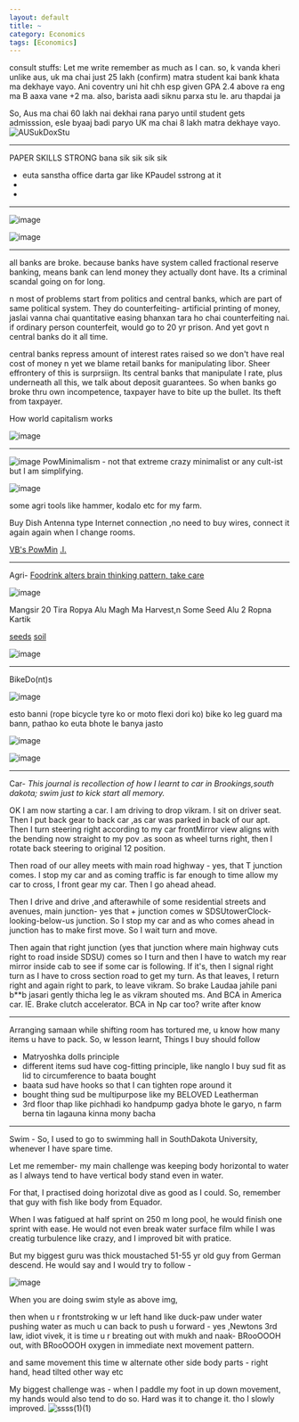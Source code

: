 ```yaml
---
layout: default
title: ~
category: Economics
tags: [Economics]
---
```


consult stuffs:
Let me write remember as much as I can. 
so, k vanda kheri unlike aus, uk ma chai just 25 lakh (confirm) matra student kai bank khata ma dekhaye vayo. Ani coventry uni hit chh esp given GPA 2.4 above ra eng ma B aaxa vane +2 ma. also, barista aadi siknu parxa stu le. aru thapdai ja

So, Aus ma chai 60 lakh nai dekhai rana paryo until student gets admisssion, esle byaaj badi paryo
UK ma chai 8 lakh matra dekhaye vayo.
![AUSukDoxStu](https://github.com/user-attachments/assets/33a5d5f0-8239-4755-a2d1-1e2100452ba6)


---
PAPER SKILLS STRONG bana sik sik sik sik
- euta sanstha office darta gar like KPaudel sstrong at it
- 
- 

---
![image](https://github.com/user-attachments/assets/4d191553-0f25-41f1-8e16-4919000e20f9)

<script src="https://gist.github.com/AWScommunity/3391060fd97504427dd8fa74f951dd5c.js"></script>

![image](https://github.com/user-attachments/assets/153412e4-e4b4-4c52-82ae-897b1d526c2a)

---
all banks are broke. because banks have system called fractional reserve banking, means bank can lend money they actually dont have. Its a criminal scandal going on for long. 

n most of problems start from politics and central banks, which are part of same political system. They do counterfeiting- artificial printing of money, jaslai vanna chai quantitative easing bhanxan tara ho chai counterfeiting nai.  if ordinary person counterfeit, would go to 20 yr prison. And yet govt n central banks do it all time.

 central banks repress amount of interest rates raised so we don't have real cost of money n yet we blame retail banks for manipulating libor. Sheer effrontery of this is surprsiign. Its central banks that manipulate I rate, plus underneath all this, we talk about deposit guarantees. So when banks go broke thru own incompetence, taxpayer have to bite up the bullet. Its theft from taxpayer.

How world capitalism works

![image](https://gist.github.com/user-attachments/assets/3340ddbe-b69c-4ab0-bb01-d8cd2aac75d5)

---
![image](https://github.com/user-attachments/assets/089ac655-ce1a-46ab-aaa0-5f7616473f97)
PowMinimalism - not that extreme crazy minimalist or any cult-ist but I am simplifying. 

![image](https://github.com/sbibek086/write-the-docs/assets/11883023/e2f1ce30-344c-4780-80d7-1fb59ca33841)

some agri tools like hammer, kodalo etc for my farm.

Buy Dish Antenna type Internet connection ,no need to buy wires, connect it again again when I change rooms. 

[VB's PowMin](https://vitalik.eth.limo/general/2022/06/20/backpack.html) [.l](https://www.youtube.com/watch?v=FqTkiLxIE9Y)[.](https://youtu.be/irk6lpW0QMw?si=I7qWfRRCKMCCyvuE&t=229)

---
Agri-
[Foodrink alters brain thinking pattern, take care](https://www.youtube.com/watch?v=1W0YgWbWVZU)

![image](https://github.com/user-attachments/assets/1f366441-d0df-4f70-b2de-9d0c5b036028)

Mangsir 20 Tira Ropya Alu Magh Ma Harvest,n Some Seed Alu 2 Ropna Kartik

[seeds](https://youtu.be/p_h5PlitBOA?si=4XQL1elRFGAq_6y6&t=128) [soil](https://www.youtube.com/watch?v=gUCgUmpASlM)

![image](https://github.com/user-attachments/assets/d753ac46-20c5-4f05-9f12-c132a86c0a1e)

---
BikeDo(nt)s 

![image](https://github.com/sbibek086/write-the-docs/assets/11883023/ac288cda-a051-4a30-b402-cb313f82340c)

esto banni (rope bicycle tyre ko or moto flexi dori ko) bike ko leg guard ma bann, pathao ko euta bhote le banya jasto

![image](https://github.com/sbibek086/write-the-docs/assets/11883023/9881edf2-20f3-4819-9ecf-a91dd9e2c5d7)

![image](https://github.com/sbibek086/write-the-docs/assets/11883023/e249e8bc-050e-4849-809b-ab80b2251121)

---
Car-
_This journal is recollection of how I learnt to car in Brookings,south dakota; swim just to kick start all memory._

OK I am now starting a car. I am driving to drop vikram. I sit on driver seat. Then I put back gear to back car ,as car was parked in back of our apt. 
Then I turn steering right according to my car frontMirror view aligns with the bending now straight to my pov .as soon as wheel turns right,  then I rotate back steering to original 12 position. 

Then road of our alley meets with main road highway - yes, that T junction comes.  I stop my car and as coming traffic is far enough to time allow my car to cross,  I front gear my car.  Then I go ahead ahead.

Then I drive and drive ,and afterawhile of some residential streets and avenues, main junction- yes that + junction comes w SDSUtowerClock-looking-below-us junction.
So I stop my car and as who comes ahead in junction has to make first move. So I wait turn and move.

Then again that right junction (yes that junction where main highway cuts right to road inside SDSU) comes so I turn and then I have to watch my rear mirror inside cab to see if some car is following.  If it's,  then I signal right turn as I have to cross section road to get my turn.  As that leaves,  I return right and again right to park,  to leave vikram.
 So brake Laudaa jahile pani b**b jasari gently thicha leg le as vikram shouted ms.
And BCA in America car.  IE.  Brake clutch accelerator. BCA in Np car too? write after know

---
Arranging samaan while shifting room has tortured me, u know how many items u have to pack. So, w lesson learnt, Things I buy should follow
- Matryoshka dolls principle
- different items sud have cog-fitting principle, like nanglo I buy sud fit as lid to circumference to baata  bought
- baata sud have hooks so that I can tighten rope around it
- bought thing sud be multipurpose like my BELOVED Leatherman
- 3rd floor thap like pichhadi ko handpump gadya bhote le garyo, n farm berna tin lagauna kinna mony bacha

---
Swim - So, I used to go to swimming hall in SouthDakota University, whenever I have spare time.

Let me remember- my main challenge was keeping body horizontal to water as I always tend to have vertical body stand even in water.

For that, I practised doing horizotal dive as good as I could. So, remember that guy with fish like body from Equador. 

When I was fatigued at half sprint on 250 m  long pool, he would finish one sprint with ease. He would not even break water surface film while I was creatig turbulence like crazy, and I improved bit with pratice.

But my biggest guru was thick moustached 51-55 yr old guy from German descend. He would say and I would try to follow -

![image](https://gist.github.com/assets/11883023/eead5656-55b1-484e-974d-5b0d33d234e6)

 When you are doing swim style as above img,

then when u r frontstroking w ur left hand like duck-paw under water pushing water as much u can back to push u forward - yes ,Newtons 3rd law, idiot vivek, it is time u r breating out with mukh and naak- BRooOOOH out, with BRooOOOH oxygen in immediate next movement pattern.

and same movement this time w alternate other side body parts - right hand, head tilted other way etc

My biggest challenge was - when I paddle my foot in up down movement, my hands would also tend to do so. Hard was it to change it. tho I slowly improved.
![ssss(1)(1)](https://github.com/user-attachments/assets/9595479e-2ca8-4e0a-9e3f-bb88ab293585)
